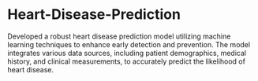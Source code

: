 # Heart-Disease-Prediction
Developed a robust heart disease prediction model utilizing machine learning techniques to 
enhance early detection and prevention. The model integrates various data sources, including patient 
demographics, medical history, and clinical measurements, to accurately predict the likelihood of heart 
disease.
